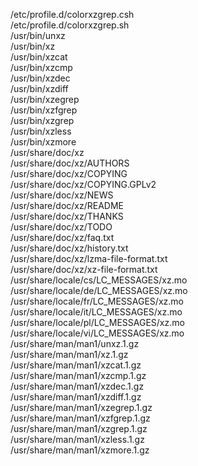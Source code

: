 /etc/profile.d/colorxzgrep.csh  
/etc/profile.d/colorxzgrep.sh  
/usr/bin/unxz  
/usr/bin/xz  
/usr/bin/xzcat  
/usr/bin/xzcmp  
/usr/bin/xzdec  
/usr/bin/xzdiff  
/usr/bin/xzegrep  
/usr/bin/xzfgrep  
/usr/bin/xzgrep  
/usr/bin/xzless  
/usr/bin/xzmore  
/usr/share/doc/xz  
/usr/share/doc/xz/AUTHORS  
/usr/share/doc/xz/COPYING  
/usr/share/doc/xz/COPYING.GPLv2  
/usr/share/doc/xz/NEWS  
/usr/share/doc/xz/README  
/usr/share/doc/xz/THANKS  
/usr/share/doc/xz/TODO  
/usr/share/doc/xz/faq.txt  
/usr/share/doc/xz/history.txt  
/usr/share/doc/xz/lzma-file-format.txt  
/usr/share/doc/xz/xz-file-format.txt  
/usr/share/locale/cs/LC_MESSAGES/xz.mo  
/usr/share/locale/de/LC_MESSAGES/xz.mo  
/usr/share/locale/fr/LC_MESSAGES/xz.mo  
/usr/share/locale/it/LC_MESSAGES/xz.mo  
/usr/share/locale/pl/LC_MESSAGES/xz.mo  
/usr/share/locale/vi/LC_MESSAGES/xz.mo  
/usr/share/man/man1/unxz.1.gz  
/usr/share/man/man1/xz.1.gz  
/usr/share/man/man1/xzcat.1.gz  
/usr/share/man/man1/xzcmp.1.gz  
/usr/share/man/man1/xzdec.1.gz  
/usr/share/man/man1/xzdiff.1.gz  
/usr/share/man/man1/xzegrep.1.gz  
/usr/share/man/man1/xzfgrep.1.gz  
/usr/share/man/man1/xzgrep.1.gz  
/usr/share/man/man1/xzless.1.gz  
/usr/share/man/man1/xzmore.1.gz  
